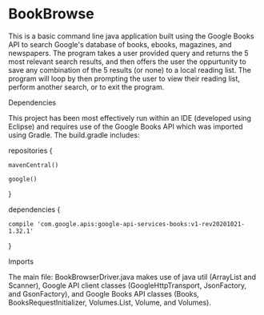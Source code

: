 # BookBrowse
This is a basic command line java application built using the Google Books API to search Google's database of books, ebooks, magazines, and newspapers. The program takes a user provided query and returns the 5 most relevant search results, and then offers the user the oppurtunity to save any combination of the 5 results (or none) to a local reading list. The program will loop by then prompting the user to view their reading list, perform another search, or to exit the program. 

Dependencies

This project has been most effectively run within an IDE (developed using Eclipse) and requires use of the Google Books API which was imported using Gradle. The build.gradle includes:

repositories {

    mavenCentral()
  
    google()
  
}

dependencies {

    compile 'com.google.apis:google-api-services-books:v1-rev20201021-1.32.1'
  
}

Imports

The main file: BookBrowserDriver.java makes use of java util (ArrayList and Scanner), Google API client classes (GoogleHttpTransport, JsonFactory, and GsonFactory), and Google Books API classes (Books, BooksRequestInitializer, Volumes.List, Volume, and Volumes).
